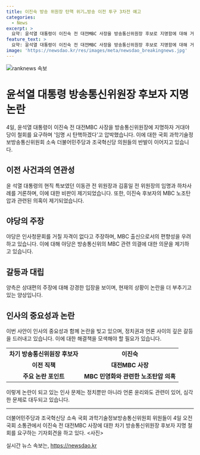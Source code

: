 ```yaml
---
title: 이진숙 방송 위원장 탄핵 위기…방송 이전 투구 3차전 예고
categories:
  - News
excerpt: >
  요약: 윤석열 대통령이 이진숙 전 대전MBC 사장을 방송통신위원장 후보로 지명함에 대해 거대야당이 반발했다. 이로 인해 새로운 갈등이 시작되었고, 논란은 계속되고 있으며, 야당은 이내정자를 인사청문회에 보낼 것을 주장하고 있다. 이진숙 후보자는 노동조합과의 갈등과 관련된 이력이 있는 것으로 보고되었고, 여러 정당들이 그에 대한 비판을 퍼뜨리고 있다.
feature_text: >
  요약: 윤석열 대통령이 이진숙 전 대전MBC 사장을 방송통신위원장 후보로 지명함에 대해 거대야당이 반발했다. 이로 인해 새로운 갈등이 시작되었고, 논란은 계속되고 있으며, 야당은 이내정자를 인사청문회에 보낼 것을 주장하고 있다. 이진숙 후보자는 노동조합과의 갈등과 관련된 이력이 있는 것으로 보고되었고, 여러 정당들이 그에 대한 비판을 퍼뜨리고 있다.
image: 'https://newsdao.kr/res/images/meta/newsdao_breakingnews.jpg'
---
```


<p><img src="https://newsdao.kr/res/images/meta/newsdao_breakingnews.jpg" alt="ranknews 속보" /></p>

<h1 data-ke-size="size26">윤석열 대통령 방송통신위원장 후보자 지명 논란</h1>

<p data-ke-size="size16">4일, 윤석열 대통령이 이진숙 전 대전MBC 사장을 방송통신위원장에 지명하자 거대야당이 철회를 요구하며 '임명 시 탄핵하겠다'고 압박했습니다. 이에 대한 국회 과학기술정보방송통신위원회 소속 더불어민주당과 조국혁신당 의원들의 반발이 이어지고 있습니다.</p>

<h2 data-ke-size="size24">이전 사건과의 연관성</h2>

<p data-ke-size="size16">윤 석열 대통령의 현직 특보였던 이동관 전 위원장과 김홍일 전 위원장의 임명과 하차사례를 거론하며, 이에 대한 비판이 제기되었습니다. 또한, 이진숙 후보자의 MBC 노조탄압과 관련된 의혹이 제기되었습니다.</p>

<h2 data-ke-size="size24">야당의 주장</h2>

<p data-ke-size="size16">야당은 인사청문회를 거칠 자격이 없다고 주장하며, MBC 출신으로서의 편향성을 우려하고 있습니다. 이에 대해 야당은 방송통신위의 MBC 관련 의결에 대한 의문을 제기하고 있습니다.</p>

<h2 data-ke-size="size24">갈등과 대립</h2>

<p data-ke-size="size16">양측은 상대편의 주장에 대해 강경한 입장을 보이며, 현재의 상황이 논란을 더 부추기고 있는 양상입니다.</p>

<h2 data-ke-size="size24">인사의 중요성과 논란</h2>

<p data-ke-size="size16">이번 사안이 인사의 중요성과 함께 논란을 빚고 있으며, 정치권과 언론 사이의 깊은 갈등을 드러내고 있습니다. 이에 대한 해결책을 모색해야 할 필요가 있습니다.</p>

<table>
  <tr>
    <td style="text-align: center; height: 17px;"><b>차기 방송통신위원장 후보자</b></td>
    <td style="text-align: center; height: 17px;"><b>이진숙</b></td>
  </tr>
  <tr>
    <td style="text-align: center; height: 17px;"><b>이전 직책</b></td>
    <td style="text-align: center; height: 17px;"><b>대전MBC 사장</b></td>
  </tr>
  <tr>
    <td style="text-align: center; height: 17px;"><b>주요 논란 포인트</b></td>
    <td style="text-align: center; height: 17px;"><b>MBC 민영화와 관련한 노조탄압 의혹</b></td>
  </tr>
</table>

<p data-ke-size="size16">이렇게 논란이 되고 있는 인사 문제는 정치뿐만 아니라 언론 윤리와도 관련이 있어, 심각한 문제로 대두되고 있습니다.</p>

<hr>

<p data-ke-size="size16">더불어민주당과 조국혁신당 소속 국회 과학기술정보방송통신위원회 위원들이 4일 오전 국회 소통관에서 이진숙 전 대전MBC 사장에 대한 차기 방송통신위원장 후보자 지명 철회를 요구하는 기자회견을 하고 있다. &lt;사진&gt;</p>
실시간 뉴스 속보는, <a href="https://newsdao.kr" rel="dofollow">https://newsdao.kr</a>


